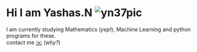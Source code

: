  # Hi I am Yashas.N  ![yn37pic](https://github.com/Yn37git/Yn37git/assets/137806164/00c813dc-788d-4826-8371-23037983f370)
 I am currently studying Mathematics (*yep!*), Machine Learning and python programs for these.  
 contact me [✉️](yn37@proton.me) (*why?*)
